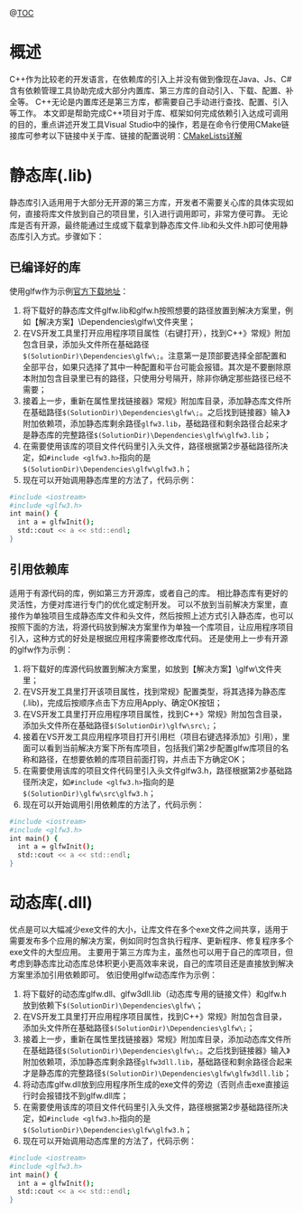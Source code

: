 @[TOC](C++基础-如何引入第三方静态库、动态库或自定义库)

# 概述

C++作为比较老的开发语言，在依赖库的引入上并没有做到像现在Java、Js、C#含有依赖管理工具协助完成大部分内置库、第三方库的自动引入、下载、配置、补全等。
C++无论是内置库还是第三方库，都需要自己手动进行查找、配置、引入等工作。
本文即是帮助完成C++项目对于库、框架如何完成依赖引入达成可调用的目的，重点讲述开发工具Visual Studio中的操作，若是在命令行使用CMake链接库可参考以下链接中关于库、链接的配置说明：[CMakeLists详解](https://blog.csdn.net/weixin_43837968/article/details/115257575)

# 静态库(.lib)

静态库引入适用用于大部分无开源的第三方库，开发者不需要关心库的具体实现如何，直接将库文件放到自己的项目里，引入进行调用即可，非常方便可靠。
无论库是否有开源，最终能通过生成或下载拿到静态库文件.lib和头文件.h即可使用静态库引入方式。步骤如下：

## 已编译好的库

使用glfw作为示例[官方下载地址](https://www.glfw.org)：

1. 将下载好的静态库文件glfw.lib和glfw.h按照想要的路径放置到解决方案里，例如【解决方案】\Dependencies\glfw\文件夹里；
2. 在VS开发工具里打开应用程序项目属性（右键打开），找到C++》常规》附加包含目录，添加头文件所在基础路径`$(SolutionDir)\Dependencies\glfw\;`。注意第一是顶部要选择全部配置和全部平台，如果只选择了其中一种配置和平台可能会报错。其次是不要删除原本附加包含目录里已有的路径，只使用分号隔开，除非你确定那些路径已经不需要；
3. 接着上一步，重新在属性里找链接器》常规》附加库目录，添加静态库文件所在基础路径`$(SolutionDir)\Dependencies\glfw\;`。之后找到链接器》输入》附加依赖项，添加静态库剩余路径`glfw3.lib`，基础路径和剩余路径合起来才是静态库的完整路径`$(SolutionDir)\Dependencies\glfw\glfw3.lib`；
4. 在需要使用该库的项目文件代码里引入头文件，路径根据第2步基础路径所决定，如`#include <glfw3.h>`指向的是`$(SolutionDir)\Dependencies\glfw\glfw3.h`；
5. 现在可以开始调用静态库里的方法了，代码示例：
```bash
#include <iostream>
#include <glfw3.h>
int main() {
  int a = glfwInit();
  std::cout << a << std::endl;
}
```

## 引用依赖库

适用于有源代码的库，例如第三方开源库，或者自己的库。
相比静态库有更好的灵活性，方便对库进行专门的优化或定制开发。
可以不放到当前解决方案里，直接作为单独项目生成静态库文件和头文件，然后按照上述方式引入静态库，也可以按照下面的方法，将源代码放到解决方案里作为单独一个库项目，让应用程序项目引入，这种方式的好处是根据应用程序需要修改库代码。
还是使用上一步有开源的glfw作为示例：
1. 将下载好的库源代码放置到解决方案里，如放到【解决方案】\glfw\文件夹里；
2. 在VS开发工具里打开该项目属性，找到常规》配置类型，将其选择为静态库(.lib)，完成后按顺序点击下方应用Apply、确定OK按钮；
3. 在VS开发工具里打开应用程序项目属性，找到C++》常规》附加包含目录，添加头文件所在基础路径`$(SolutionDir)\glfw\src\;`；
4. 接着在VS开发工具应用程序项目打开引用栏（项目右键选择添加》引用），里面可以看到当前解决方案下所有库项目，包括我们第2步配置glfw库项目的名称和路径，在想要依赖的库项目前面打钩，并点击下方确定OK；
5. 在需要使用该库的项目文件代码里引入头文件glfw3.h，路径根据第2步基础路径所决定，如`#include <glfw3.h>`指向的是`$(SolutionDir)\glfw\src\glfw3.h`；
6. 现在可以开始调用引用依赖库的方法了，代码示例：
```bash
#include <iostream>
#include <glfw3.h>
int main() {
  int a = glfwInit();
  std::cout << a << std::endl;
}
```

# 动态库(.dll)

优点是可以大幅减少exe文件的大小，让库文件在多个exe文件之间共享，适用于需要发布多个应用的解决方案，例如同时包含执行程序、更新程序、修复程序多个exe文件的大型应用。
主要用于第三方库为主，虽然也可以用于自己的库项目，但考虑到静态库比动态库总体积更小更高效率来说，自己的库项目还是直接放到解决方案里添加引用依赖即可。
依旧使用glfw动态库作为示例：
1. 将下载好的动态库glfw.dll、glfw3dll.lib（动态库专用的链接文件）和glfw.h放到依赖下`$(SolutionDir)\Dependencies\glfw\`；
2. 在VS开发工具里打开应用程序项目属性，找到C++》常规》附加包含目录，添加头文件所在基础路径`$(SolutionDir)\Dependencies\glfw\;`；
3. 接着上一步，重新在属性里找链接器》常规》附加库目录，添加动态库文件所在基础路径`$(SolutionDir)\Dependencies\glfw\;`。之后找到链接器》输入》附加依赖项，添加静态库剩余路径`glfw3dll.lib`，基础路径和剩余路径合起来才是静态库的完整路径`$(SolutionDir)\Dependencies\glfw\glfw3dll.lib`；
4. 将动态库glfw.dll放到应用程序所生成的exe文件的旁边（否则点击exe直接运行时会报错找不到glfw.dll库；
5. 在需要使用该库的项目文件代码里引入头文件，路径根据第2步基础路径所决定，如`#include <glfw3.h>`指向的是`$(SolutionDir)\Dependencies\glfw\glfw3.h`；
6. 现在可以开始调用动态库里的方法了，代码示例：
```bash
#include <iostream>
#include <glfw3.h>
int main() {
  int a = glfwInit();
  std::cout << a << std::endl;
}
```
